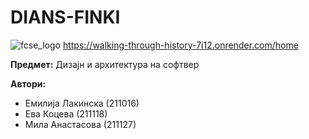 # DIANS-FINKI
![fcse_logo](https://2018.skopje.wordcamp.org/files/2018/09/Logo_FINKI_UKIM_EN.jpg)
https://walking-through-history-7i12.onrender.com/home


**Предмет:** Дизајн и архитектура на софтвер


**Автори:**
- Емилија Лакинска (211016)
- Ева Коцева (211118)
- Мила Анастасова (211127)
